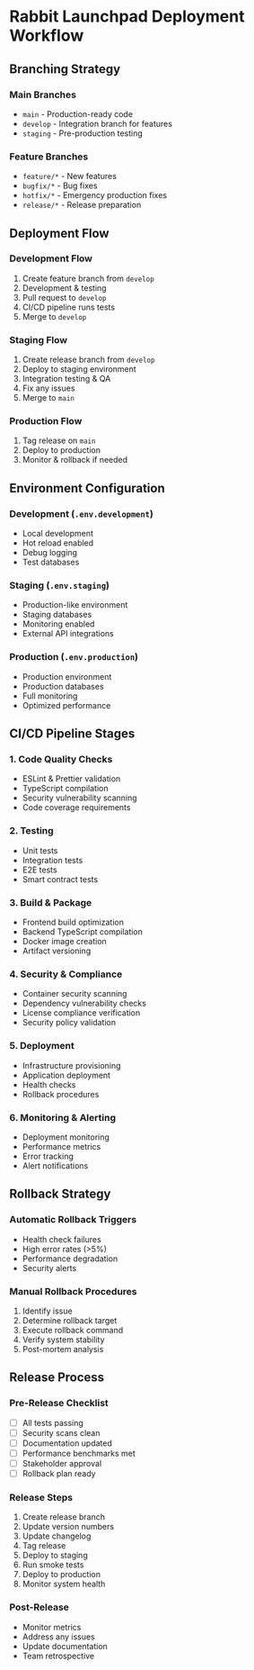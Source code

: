# Rabbit Launchpad Deployment Workflow

## Branching Strategy

### Main Branches
- `main` - Production-ready code
- `develop` - Integration branch for features
- `staging` - Pre-production testing

### Feature Branches
- `feature/*` - New features
- `bugfix/*` - Bug fixes
- `hotfix/*` - Emergency production fixes
- `release/*` - Release preparation

## Deployment Flow

### Development Flow
1. Create feature branch from `develop`
2. Development & testing
3. Pull request to `develop`
4. CI/CD pipeline runs tests
5. Merge to `develop`

### Staging Flow
1. Create release branch from `develop`
2. Deploy to staging environment
3. Integration testing & QA
4. Fix any issues
5. Merge to `main`

### Production Flow
1. Tag release on `main`
2. Deploy to production
3. Monitor & rollback if needed

## Environment Configuration

### Development (`.env.development`)
- Local development
- Hot reload enabled
- Debug logging
- Test databases

### Staging (`.env.staging`)
- Production-like environment
- Staging databases
- Monitoring enabled
- External API integrations

### Production (`.env.production`)
- Production environment
- Production databases
- Full monitoring
- Optimized performance

## CI/CD Pipeline Stages

### 1. Code Quality Checks
- ESLint & Prettier validation
- TypeScript compilation
- Security vulnerability scanning
- Code coverage requirements

### 2. Testing
- Unit tests
- Integration tests
- E2E tests
- Smart contract tests

### 3. Build & Package
- Frontend build optimization
- Backend TypeScript compilation
- Docker image creation
- Artifact versioning

### 4. Security & Compliance
- Container security scanning
- Dependency vulnerability checks
- License compliance verification
- Security policy validation

### 5. Deployment
- Infrastructure provisioning
- Application deployment
- Health checks
- Rollback procedures

### 6. Monitoring & Alerting
- Deployment monitoring
- Performance metrics
- Error tracking
- Alert notifications

## Rollback Strategy

### Automatic Rollback Triggers
- Health check failures
- High error rates (>5%)
- Performance degradation
- Security alerts

### Manual Rollback Procedures
1. Identify issue
2. Determine rollback target
3. Execute rollback command
4. Verify system stability
5. Post-mortem analysis

## Release Process

### Pre-Release Checklist
- [ ] All tests passing
- [ ] Security scans clean
- [ ] Documentation updated
- [ ] Performance benchmarks met
- [ ] Stakeholder approval
- [ ] Rollback plan ready

### Release Steps
1. Create release branch
2. Update version numbers
3. Update changelog
4. Tag release
5. Deploy to staging
6. Run smoke tests
7. Deploy to production
8. Monitor system health

### Post-Release
- Monitor metrics
- Address any issues
- Update documentation
- Team retrospective